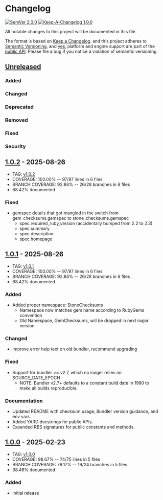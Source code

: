 # Changelog

[![SemVer 2.0.0][📌semver-img]][📌semver] [![Keep-A-Changelog 1.0.0][📗keep-changelog-img]][📗keep-changelog]

All notable changes to this project will be documented in this file.

The format is based on [Keep a Changelog][📗keep-changelog],
and this project adheres to [Semantic Versioning](https://semver.org/spec/v2.0.0.html),
and [yes][📌major-versions-not-sacred], platform and engine support are part of the [public API][📌semver-breaking].
Please file a bug if you notice a violation of semantic versioning.

[📌semver]: https://semver.org/spec/v2.0.0.html
[📌semver-img]: https://img.shields.io/badge/semver-2.0.0-FFDD67.svg?style=flat
[📌semver-breaking]: https://github.com/semver/semver/issues/716#issuecomment-869336139
[📌major-versions-not-sacred]: https://tom.preston-werner.com/2022/05/23/major-version-numbers-are-not-sacred.html
[📗keep-changelog]: https://keepachangelog.com/en/1.0.0/
[📗keep-changelog-img]: https://img.shields.io/badge/keep--a--changelog-1.0.0-FFDD67.svg?style=flat

## [Unreleased]
### Added
### Changed
### Deprecated
### Removed
### Fixed
### Security

## [1.0.2] - 2025-08-26
- TAG: [v1.0.2][1.0.2t]
- COVERAGE: 100.00% -- 97/97 lines in 6 files
- BRANCH COVERAGE: 92.86% -- 26/28 branches in 6 files
- 68.42% documented
### Fixed
- gemspec details that got mangled in the switch from gem_checksums.gemspec to stone_checksums.gemspec
  - spec.required_ruby_version (accidentally bumped from 2.2 to 2.3)
  - spec.summary
  - spec.description
  - spec.homepage

## [1.0.1] - 2025-08-26
- TAG: [v1.0.1][1.0.1t]
- COVERAGE: 100.00% -- 97/97 lines in 6 files
- BRANCH COVERAGE: 92.86% -- 26/28 branches in 6 files
- 68.42% documented
### Added
- Added proper namespace: StoneChecksums
  - Namespace now matches gem name according to RubyGems convention
  - Old Namespace, GemChecksums, will be dropped in next major version
### Changed
- Improve error help text on old bundler, recommend upgrading
### Fixed
- Support for bundler >= v2.7, which no longer relies on SOURCE_DATE_EPOCH
  - NOTE: Bundler v2.7+ defaults to a constant build date in 1980 to make all builds reproducible.
### Documentation
- Updated README with checksum usage, Bundler version guidance, and env vars.
- Added YARD docstrings for public APIs.
- Expanded RBS signatures for public constants and methods.

## [1.0.0] - 2025-02-23
- TAG: [v1.0.0][1.0.0t]
- COVERAGE: 98.67% -- 74/75 lines in 5 files
- BRANCH COVERAGE: 79.17% -- 19/24 branches in 5 files
- 38.46% documented
### Added
- Initial release

[Unreleased]: https://gitlab.com/galtzo-floss/stone_checksums/-/compare/v1.0.2...HEAD
[1.0.2]: https://gitlab.com/galtzo-floss/stone_checksums/-/compare/v1.0.1...v1.0.2
[1.0.2t]: https://gitlab.com/galtzo-floss/stone_checksums/-/tags/v1.0.2
[1.0.1]: https://gitlab.com/galtzo-floss/stone_checksums/-/compare/v1.0.0...v1.0.1
[1.0.1t]: https://gitlab.com/galtzo-floss/stone_checksums/-/tags/v1.0.1
[1.0.0]: https://gitlab.com/galtzo-floss/stone_checksums/-/compare/1fd75630d9d3c4a1ef8fed384fda98755ae01d5e...v1.0.0
[1.0.0t]: https://gitlab.com/galtzo-floss/stone_checksums/-/tags/v1.0.0
